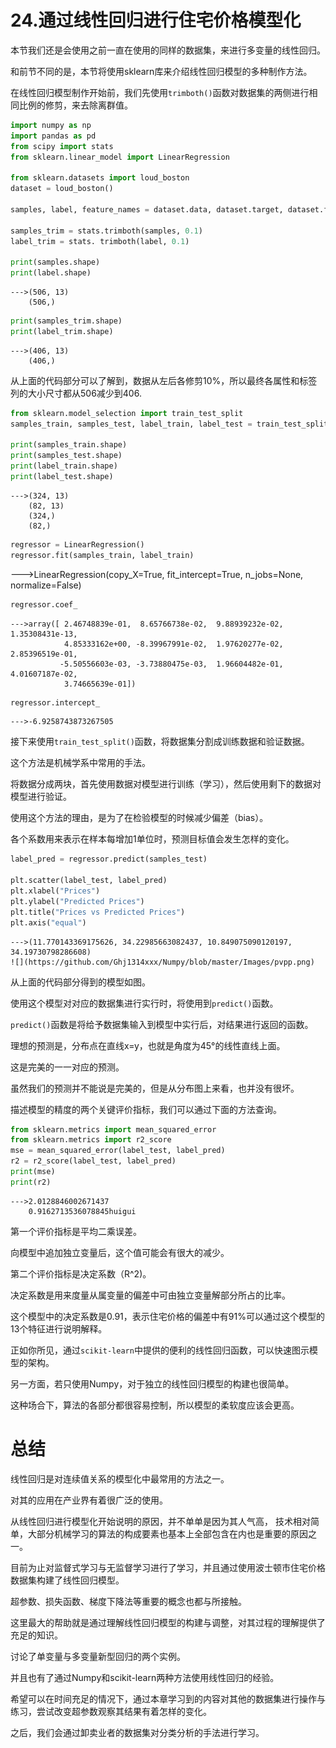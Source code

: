 


# 24.通过线性回归进行住宅价格模型化

本节我们还是会使用之前一直在使用的同样的数据集，来进行多变量的线性回归。

和前节不同的是，本节将使用sklearn库来介绍线性回归模型的多种制作方法。

在线性回归模型制作开始前，我们先使用`trimboth()`函数对数据集的两侧进行相同比例的修剪，来去除离群值。

```python
import numpy as np
import pandas as pd
from scipy import stats
from sklearn.linear_model import LinearRegression

from sklearn.datasets import loud_boston
dataset = loud_boston()

samples, label, feature_names = dataset.data, dataset.target, dataset.feature_names

samples_trim = stats.trimboth(samples, 0.1)
label_trim = stats. trimboth(label, 0.1)

print(samples.shape)
print(label.shape)
```
    --->(506, 13)
        (506,)

```python
print(samples_trim.shape)
print(label_trim.shape)
```
    --->(406, 13)
        (406,)
         
从上面的代码部分可以了解到，数据从左后各修剪10%，所以最终各属性和标签列的大小尺寸都从506减少到406.

```python
from sklearn.model_selection import train_test_split
samples_train, samples_test, label_train, label_test = train_test_split(samples_trim, label_trim, test_size=0.2, random_state=0)

print(samples_train.shape)
print(samples_test.shape)
print(label_train.shape)
print(label_test.shape)
```
    --->(324, 13)
        (82, 13)
        (324,)
        (82,)

```python
regressor = LinearRegression()
regressor.fit(samples_train, label_train)
```
   --->LinearRegression(copy_X=True, fit_intercept=True, n_jobs=None, normalize=False)
   
```python
regressor.coef_
```
    --->array([ 2.46748839e-01,  8.65766738e-02,  9.88939232e-02,  1.35308431e-13,
                4.85333162e+00, -8.39967991e-02,  1.97620277e-02,  2.85396519e-01,
               -5.50556603e-03, -3.73880475e-03,  1.96604482e-01,  4.01607187e-02,
                3.74665639e-01])
            
```python
regressor.intercept_
```
    --->-6.9258743873267505
    
接下来使用`train_test_split()`函数，将数据集分割成训练数据和验证数据。

这个方法是机械学系中常用的手法。

将数据分成两块，首先使用数据对模型进行训练（学习），然后使用剩下的数据对模型进行验证。

使用这个方法的理由，是为了在检验模型的时候减少偏差（bias）。

各个系数用来表示在样本每增加1单位时，预测目标值会发生怎样的变化。

```python
label_pred = regressor.predict(samples_test)

plt.scatter(label_test, label_pred)
plt.xlabel("Prices")
plt.ylabel("Predicted Prices")
plt.title("Prices vs Predicted Prices")
plt.axis("equal")
```
    --->(11.770143369175626, 34.22985663082437, 10.849075090120197, 34.19730798286608)
    ![](https://github.com/Ghj1314xxx/Numpy/blob/master/Images/pvpp.png)
    
从上面的代码部分得到的模型如图。

使用这个模型对对应的数据集进行实行时，将使用到`predict()`函数。

`predict()`函数是将给予数据集输入到模型中实行后，对结果进行返回的函数。

理想的预测是，分布点在直线x=y，也就是角度为45°的线性直线上面。

这是完美的一一对应的预测。

虽然我们的预测并不能说是完美的，但是从分布图上来看，也并没有很坏。

描述模型的精度的两个关键评价指标，我们可以通过下面的方法查询。

```python
from sklearn.metrics import mean_squared_error
from sklearn.metrics import r2_score
mse = mean_squared_error(label_test, label_pred)
r2 = r2_score(label_test, label_pred)
print(mse)
print(r2)
```
    --->2.0128846002671437
        0.9162713536078845huigui
        
第一个评价指标是平均二乘误差。

向模型中追加独立变量后，这个值可能会有很大的减少。

第二个评价指标是决定系数（R^2)。

决定系数是用来度量从属变量的偏差中可由独立变量解部分所占的比率。

这个模型中的决定系数是0.91，表示住宅价格的偏差中有91%可以通过这个模型的13个特征进行说明解释。

正如你所见，通过`scikit-learn`中提供的便利的线性回归函数，可以快速图示模型的架构。

另一方面，若只使用Numpy，对于独立的线性回归模型的构建也很简单。

这种场合下，算法的各部分都很容易控制，所以模型的柔软度应该会更高。

# 总结

线性回归是对连续值关系的模型化中最常用的方法之一。

对其的应用在产业界有着很广泛的使用。

从线性回归进行模型化开始说明的原因，并不单单是因为其人气高，
技术相对简单，大部分机械学习的算法的构成要素也基本上全部包含在内也是重要的原因之一。

目前为止对监督式学习与无监督学习进行了学习，并且通过使用波士顿市住宅价格数据集构建了线性回归模型。

超参数、损失函数、梯度下降法等重要的概念也都与所接触。

这里最大的帮助就是通过理解线性回归模型的构建与调整，对其过程的理解提供了充足的知识。

讨论了单变量与多变量新型回归的两个实例。

并且也有了通过Numpy和scikit-learn两种方法使用线性回归的经验。

希望可以在时间充足的情况下，通过本章学习到的内容对其他的数据集进行操作与练习，尝试改变超参数观察其结果有着怎样的变化。

之后，我们会通过卸卖业者的数据集对分类分析的手法进行学习。





